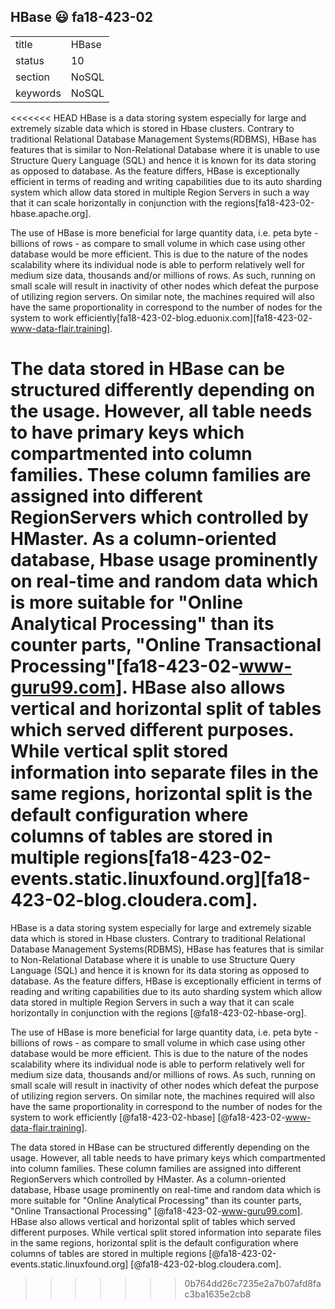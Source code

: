 ## HBase :smiley: fa18-423-02

|          |           |
| -------- | --------- |
| title    | HBase     | 
| status   | 10        |
| section  | NoSQL     |
| keywords | NoSQL     |

<<<<<<< HEAD
HBase is a data storing system especially for large and extremely sizable data which is stored in Hbase clusters. Contrary to traditional Relational Database Management Systems(RDBMS), HBase has features that is similar to Non-Relational Database where it is unable to use Structure Query Language (SQL) and hence it is known for its data storing as opposed to database. As the feature differs, HBase is exceptionally efficient in terms of reading and writing capabilities due to its auto sharding system which allow data stored in multiple Region Servers in such a way that it can scale horizontally in conjunction with the regions[fa18-423-02-hbase.apache.org].

The use of HBase is more beneficial for large quantity data, i.e. peta byte - billions of rows - as compare to small volume in which case using other database would be more efficient. This is due to the nature of the nodes scalability where its individual node is able to perform relatively well for medium size data, thousands and/or millions of rows. As such, running on small scale will result in inactivity of other nodes which defeat the purpose of utilizing region servers. On similar note, the machines required will also have the same proportionality in correspond to the number of nodes for the system to work efficiently[fa18-423-02-blog.eduonix.com][fa18-423-02-www-data-flair.training].     

The data stored in HBase can be structured differently depending on the usage. However, all table needs to have primary keys which compartmented into column families. These column families are assigned into different RegionServers which controlled by HMaster. As a column-oriented database, Hbase usage prominently on real-time and random data which is more suitable for "Online Analytical Processing" than its counter parts, "Online Transactional Processing"[fa18-423-02-www-guru99.com]. HBase also allows vertical and horizontal split of tables which served different purposes. While vertical split stored information into separate files in the same regions, horizontal split is the default configuration where columns of tables are stored in multiple regions[fa18-423-02-events.static.linuxfound.org][fa18-423-02-blog.cloudera.com].       
=======
HBase is a data storing system especially for large and extremely sizable data
which is stored in Hbase clusters. Contrary to traditional Relational Database
Management Systems(RDBMS), HBase has features that is similar to Non-Relational
Database where it is unable to use Structure Query Language (SQL) and hence it
is known for its data storing as opposed to database. As the feature differs,
HBase is exceptionally efficient in terms of reading and writing capabilities
due to its auto sharding system which allow data stored in multiple Region
Servers in such a way that it can scale horizontally in conjunction with the
regions [@fa18-423-02-hbase-org].

The use of HBase is more beneficial for large quantity data, i.e. peta byte -
billions of rows - as compare to small volume in which case using other database
would be more efficient. This is due to the nature of the nodes scalability
where its individual node is able to perform relatively well for medium size
data, thousands and/or millions of rows. As such, running on small scale will
result in inactivity of other nodes which defeat the purpose of utilizing region
servers. On similar note, the machines required will also have the same
proportionality in correspond to the number of nodes for the system to work
efficiently  [@fa18-423-02-hbase] [@fa18-423-02-www-data-flair.training]. 

The data stored in HBase can be structured differently depending on the usage.
However, all table needs to have primary keys which compartmented into column
families. These column families are assigned into different RegionServers which
controlled by HMaster. As a column-oriented database, Hbase usage prominently on
real-time and random data which is more suitable for "Online Analytical
Processing" than its counter parts, "Online Transactional Processing"
[@fa18-423-02-www-guru99.com]. HBase also allows vertical and horizontal split
of tables which served different purposes. While vertical split stored
information into separate files in the same regions, horizontal split is the
default configuration where columns of tables are stored in multiple regions
[@fa18-423-02-events.static.linuxfound.org] [@fa18-423-02-blog.cloudera.com].
>>>>>>> 0b764dd26c7235e2a7b07afd8fac3ba1635e2cb8
